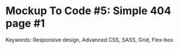 # Mockup To Code #5: Simple 404 page #1

Keywords: Responsive design, Advanced CSS, SASS, Grid, Flex-box
